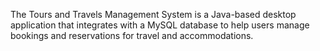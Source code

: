 The Tours and Travels Management System is a Java-based desktop application that integrates with a MySQL database to help users manage bookings and reservations for travel and accommodations.
